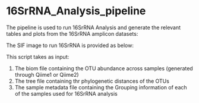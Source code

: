 # 16SrRNA_Analysis_pipeline

The pipeline is used to run 16SrRNA Analysis and generate the relevant tables and plots from the 16SrRNA amplicon datasets:

The SIF image to run 16SrRNA is provided as below:

This script takes as input:
1. The biom file containing the OTU abundance across samples (generated through Qiime1 or Qiime2)
2. The tree file containing thr phylogenetic distances of the OTUs
3. The sample metadata file containing the Grouping information of each of the samples used for 16SrRNA analysis

